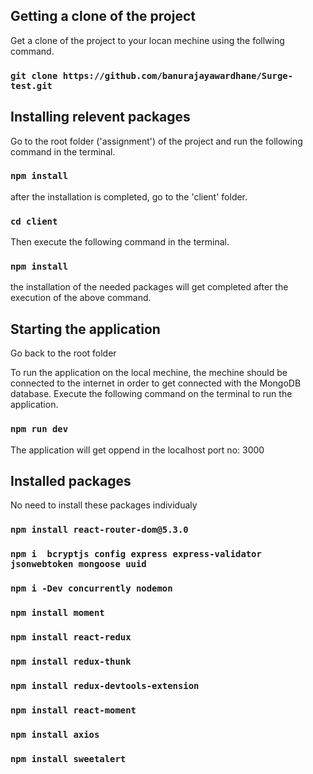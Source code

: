 ## Getting a clone of the project

Get a clone of the project to your locan mechine using the follwing command.

### `git clone https://github.com/banurajayawardhane/Surge-test.git`

## Installing relevent packages 

Go to the root folder ('assignment') of the project and run the following command in the terminal.

### `npm install`

after the installation is completed, go to the 'client' folder.

### `cd client`

Then execute the following command in the terminal.

### `npm install`

the installation of the needed packages will get completed after the execution of the above command.

## Starting the application 

Go back to the root folder 

To run the application on the local mechine, the mechine should be connected to the internet in order to get connected with the MongoDB database.
Execute the following command on the terminal to run the application. 

### `npm run dev`

The application will get oppend in the localhost port no: 3000

## Installed packages 

No need to install these packages individualy


### `npm install react-router-dom@5.3.0`
### `npm i  bcryptjs config express express-validator jsonwebtoken mongoose uuid`
### `npm i -Dev concurrently nodemon`
### `npm install moment`
### `npm install react-redux`
### `npm install redux-thunk`
### `npm install redux-devtools-extension`
### `npm install react-moment`
### `npm install axios`
### `npm install sweetalert`




